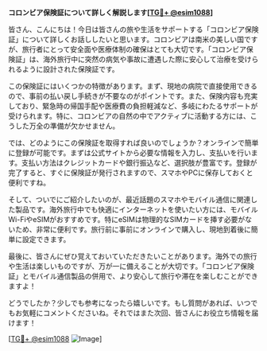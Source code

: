 **コロンビア保険証について詳しく解説します[[TG💪+ @esim1088](https://t.me/s/esim1088)]**

皆さん、こんにちは！今日は皆さんの旅や生活をサポートする「コロンビア保険証」について詳しくお話ししたいと思います。コロンビアは南米の美しい国ですが、旅行者にとって安全面や医療体制の確保はとても大切です。「コロンビア保険証」は、海外旅行中に突然の病気や事故に遭遇した際に安心して治療を受けられるように設計された保険証です。

この保険証にはいくつかの特徴があります。まず、現地の病院で直接使用できるので、事前の払い戻し手続きが不要なのがポイントです。また、保険内容も充実しており、緊急時の帰国手配や医療費の負担軽減など、多岐にわたるサポートが受けられます。特に、コロンビアの自然の中でアクティブに活動する方には、こうした万全の準備が欠かせません。

では、どのようにこの保険証を取得すれば良いのでしょうか？オンラインで簡単に登録が可能です。まずは公式サイトから必要な情報を入力し、支払いを行います。支払い方法はクレジットカードや銀行振込など、選択肢が豊富です。登録が完了すると、すぐに保険証が発行されますので、スマホやPCに保存しておくと便利ですね。

そして、ついでにご紹介したいのが、最近話題のスマホやモバイル通信に関連した製品です。海外旅行中でも快適にインターネットを使いたい方には、モバイルWi-FiやeSIMがおすすめです。特にeSIMは物理的なSIMカードを挿す必要がないため、非常に便利です。旅行前に事前にオンラインで購入し、現地到着後に簡単に設定できます。

最後に、皆さんにぜひ覚えておいていただきたいことがあります。海外での旅行や生活は楽しいものですが、万が一に備えることが大切です。「コロンビア保険証」とモバイル通信製品の併用で、より安心して旅行や滞在を楽しむことができますよ！

どうでしたか？少しでも参考になったら嬉しいです。もし質問があれば、いつでもお気軽にコメントくださいね。それではまた次回、皆さんにお役立ち情報を届けます！

[[TG💪+ @esim1088](https://t.me/s/esim1088) ![Image](https://i.postimg.cc/Y0z9fWf4/image.png)]